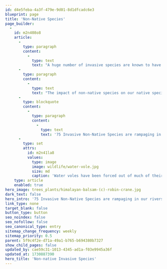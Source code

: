 ```yaml
---
id: d4e5feba-4a3f-479e-9d01-8d1dfcadc6e3
blueprint: page
title: 'Non-Native Species'
page_builder:
  -
    id: m2n408o8
    article:
      -
        type: paragraph
        content:
          -
            type: text
            text: "A huge number of invasive species are known to have set up home in and around our rivers.\_ "
      -
        type: paragraph
        content:
          -
            type: text
            text: "The impact of non-native species on our native species can be catastrophic. The American Mink is one of the worst offenders - where mink live water voles dare not tread. Water voles cannot have a hope of returning to their homes whilst mink are inhabiting these rivers.\_"
      -
        type: blockquote
        content:
          -
            type: paragraph
            content:
              -
                type: text
                text: '75 Invasive Non-Native Species are rampaging in our riverscapes'
      -
        type: set
        attrs:
          id: m2n41la8
          values:
            type: image
            image: wildlife/water-vole.jpg
            size: md
            caption: 'Water voles have been forced out of much of their habitat by mink'
    type: article
    enabled: true
hero_image: trees_plants/himalayan-balsam-(c)-robin-crane.jpg
dark_text: false
hero_intro: '75 Invasive Non-Native Species are rampaging in our riverscapes.'
link_type: none
target_blank: false
button_type: button
seo_noindex: false
seo_nofollow: false
seo_canonical_type: entry
sitemap_change_frequency: weekly
sitemap_priority: 0.5
parent: 5f9c4f2e-d71a-49a1-b765-b694380b7327
show_child_pages: false
updated_by: cae59c31-1013-4345-ad1a-f03e9945a36f
updated_at: 1730887390
hero_title: 'Non-native Invasive Species'
---
```

